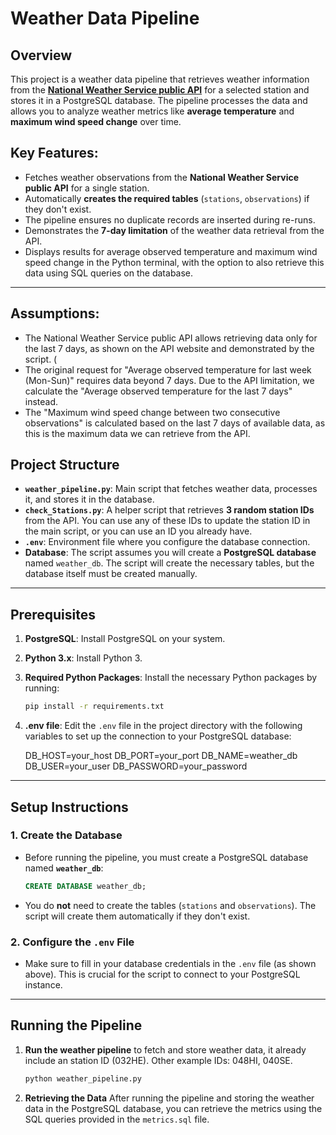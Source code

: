 # Weather Data Pipeline

## Overview

This project is a weather data pipeline that retrieves weather information from the [**National Weather Service public API**](https://www.weather.gov/documentation/services-web-api) for a selected station and stores it in a PostgreSQL database. The pipeline processes the data and allows you to analyze weather metrics like **average temperature** and **maximum wind speed change** over time.

## Key Features:
- Fetches weather observations from the **National Weather Service public API** for a single station.
- Automatically **creates the required tables** (`stations`, `observations`) if they don't exist.
- The pipeline ensures no duplicate records are inserted during re-runs.
- Demonstrates the **7-day limitation** of the weather data retrieval from the API.
- Displays results for average observed temperature and maximum wind speed change in the Python terminal, with the option to also retrieve this data using SQL queries on the database.

---
## Assumptions:
- The National Weather Service public API allows retrieving data only for the last 7 days, as shown on the API website and demonstrated by the script. (
- The original request for "Average observed temperature for last week (Mon-Sun)" requires data beyond 7 days. Due to the API limitation, we calculate the "Average observed temperature for the last 7 days" instead.
- The "Maximum wind speed change between two consecutive observations" is calculated based on the last 7 days of available data, as this is the maximum data we can retrieve from the API.

## Project Structure

- **`weather_pipeline.py`**: Main script that fetches weather data, processes it, and stores it in the database.
- **`check_Stations.py`**: A helper script that retrieves **3 random station IDs** from the API. You can use any of these IDs to update the station ID in the main script, or you can use an ID you already have.
- **`.env`**: Environment file where you configure the database connection.
- **Database**: The script assumes you will create a **PostgreSQL database** named `weather_db`. The script will create the necessary tables, but the database itself must be created manually.

---

## Prerequisites

1. **PostgreSQL**: Install PostgreSQL on your system.
2. **Python 3.x**: Install Python 3.
3. **Required Python Packages**: Install the necessary Python packages by running:

    ```bash
    pip install -r requirements.txt
    ```

4. **.env file**: Edit the `.env` file in the project directory with the following variables to set up the connection to your PostgreSQL database:

    DB_HOST=your_host
    DB_PORT=your_port
    DB_NAME=weather_db
    DB_USER=your_user
    DB_PASSWORD=your_password
    

---

## Setup Instructions

### 1. Create the Database
- Before running the pipeline, you must create a PostgreSQL database named **`weather_db`**:

    ```sql
    CREATE DATABASE weather_db;
    ```

- You do **not** need to create the tables (`stations` and `observations`). The script will create them automatically if they don't exist.

### 2. Configure the `.env` File
- Make sure to fill in your database credentials in the `.env` file (as shown above). This is crucial for the script to connect to your PostgreSQL instance.

---

## Running the Pipeline

1. **Run the weather pipeline** to fetch and store weather data, it already include an station ID (032HE). Other example IDs: 048HI, 040SE.
   
   ```bash
   python weather_pipeline.py

2. **Retrieving the Data** After running the pipeline and storing the weather data in the PostgreSQL database, you can retrieve the metrics using the SQL queries provided in the `metrics.sql` file.

